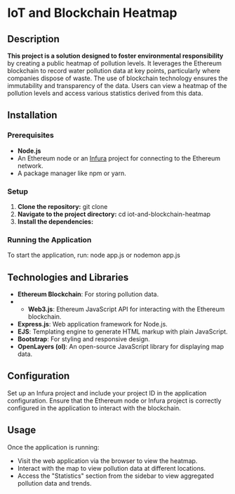 # IoT and Blockchain Heatmap

## Description

**This project is a solution designed to foster environmental responsibility** by creating a public heatmap of pollution levels. It leverages the Ethereum blockchain to record water pollution data at key points, particularly where companies dispose of waste. The use of blockchain technology ensures the immutability and transparency of the data. Users can view a heatmap of the pollution levels and access various statistics derived from this data.

## Installation

### Prerequisites

- **Node.js**
- An Ethereum node or an [Infura](https://infura.io/) project for connecting to the Ethereum network.
- A package manager like npm or yarn.

### Setup

1. **Clone the repository:**
git clone <repository-url>
2. **Navigate to the project directory:**
cd iot-and-blockchain-heatmap
3. **Install the dependencies:**

### Running the Application

To start the application, run:
node app.js
or
nodemon app.js

## Technologies and Libraries

- **Ethereum Blockchain**: For storing pollution data.
- - **Web3.js**: Ethereum JavaScript API for interacting with the Ethereum blockchain.
- **Express.js**: Web application framework for Node.js.
- **EJS**: Templating engine to generate HTML markup with plain JavaScript.
- **Bootstrap**: For styling and responsive design.
- **OpenLayers (ol)**: An open-source JavaScript library for displaying map data.

## Configuration

Set up an Infura project and include your project ID in the application configuration. Ensure that the Ethereum node or Infura project is correctly configured in the application to interact with the blockchain.

## Usage

Once the application is running:

- Visit the web application via the browser to view the heatmap.
- Interact with the map to view pollution data at different locations.
- Access the "Statistics" section from the sidebar to view aggregated pollution data and trends.

